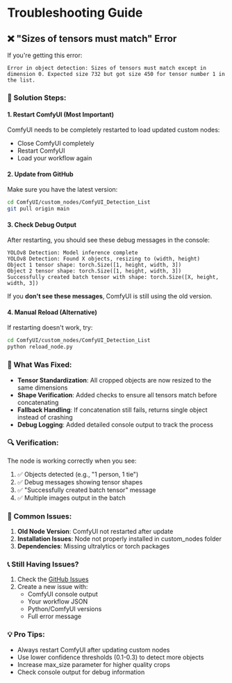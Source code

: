 # Troubleshooting Guide

## ❌ "Sizes of tensors must match" Error

If you're getting this error:
```
Error in object detection: Sizes of tensors must match except in dimension 0. Expected size 732 but got size 450 for tensor number 1 in the list.
```

### 🔧 Solution Steps:

#### 1. **Restart ComfyUI** (Most Important)
ComfyUI needs to be completely restarted to load updated custom nodes:
- Close ComfyUI completely
- Restart ComfyUI 
- Load your workflow again

#### 2. **Update from GitHub**
Make sure you have the latest version:
```bash
cd ComfyUI/custom_nodes/ComfyUI_Detection_List
git pull origin main
```

#### 3. **Check Debug Output**
After restarting, you should see these debug messages in the console:
```
YOLOv8 Detection: Model inference complete
YOLOv8 Detection: Found X objects, resizing to (width, height)
Object 1 tensor shape: torch.Size([1, height, width, 3])
Object 2 tensor shape: torch.Size([1, height, width, 3])
Successfully created batch tensor with shape: torch.Size([X, height, width, 3])
```

If you **don't see these messages**, ComfyUI is still using the old version.

#### 4. **Manual Reload** (Alternative)
If restarting doesn't work, try:
```bash
cd ComfyUI/custom_nodes/ComfyUI_Detection_List
python reload_node.py
```

### 🎯 What Was Fixed:

- **Tensor Standardization**: All cropped objects are now resized to the same dimensions
- **Shape Verification**: Added checks to ensure all tensors match before concatenating  
- **Fallback Handling**: If concatenation still fails, returns single object instead of crashing
- **Debug Logging**: Added detailed console output to track the process

### 🔍 Verification:

The node is working correctly when you see:
1. ✅ Objects detected (e.g., "1 person, 1 tie")
2. ✅ Debug messages showing tensor shapes
3. ✅ "Successfully created batch tensor" message
4. ✅ Multiple images output in the batch

### 🚫 Common Issues:

1. **Old Node Version**: ComfyUI not restarted after update
2. **Installation Issues**: Node not properly installed in custom_nodes folder
3. **Dependencies**: Missing ultralytics or torch packages

### 📞 Still Having Issues?

1. Check the [GitHub Issues](https://github.com/mangobyed/ComfyUI_Detection_List/issues)
2. Create a new issue with:
   - ComfyUI console output
   - Your workflow JSON
   - Python/ComfyUI versions
   - Full error message

### 💡 Pro Tips:

- Always restart ComfyUI after updating custom nodes
- Use lower confidence thresholds (0.1-0.3) to detect more objects
- Increase max_size parameter for higher quality crops
- Check console output for debug information
